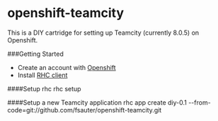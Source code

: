 openshift-teamcity
==================

This is a DIY cartridge for setting up Teamcity (currently 8.0.5) on Openshift.

###Getting Started

- Create an account with [Openshift](http://openshift.com/)
- Install [RHC client](https://www.openshift.com/developers/rhc-client-tools-install)

####Setup rhc
    rhc setup

####Setup a new Teamcity application
    rhc app create <instance name> diy-0.1 --from-code=git://github.com/fsauter/openshift-teamcity.git
    